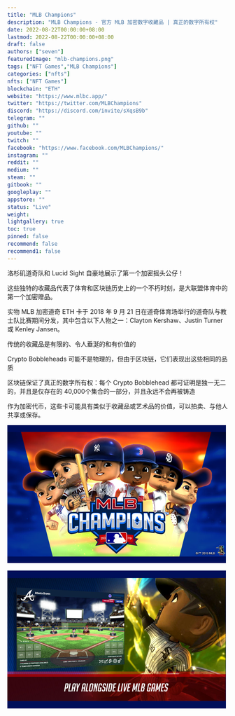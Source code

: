 ```yaml
---
title: "MLB Champions"
description: "MLB Champions - 官方 MLB 加密数字收藏品 | 真正的数字所有权"
date: 2022-08-22T00:00:00+08:00
lastmod: 2022-08-22T00:00:00+08:00
draft: false
authors: ["seven"]
featuredImage: "mlb-champions.png"
tags: ["NFT Games","MLB Champions"]
categories: ["nfts"]
nfts: ["NFT Games"]
blockchain: "ETH"
website: "https://www.mlbc.app/"
twitter: "https://twitter.com/MLBChampions"
discord: "https://discord.com/invite/sXqsB9b"
telegram: ""
github: ""
youtube: ""
twitch: ""
facebook: "https://www.facebook.com/MLBChampions/"
instagram: ""
reddit: ""
medium: ""
steam: ""
gitbook: ""
googleplay: ""
appstore: ""
status: "Live"
weight: 
lightgallery: true
toc: true
pinned: false
recommend: false
recommend1: false
---
```

洛杉矶道奇队和 Lucid Sight 自豪地展示了第一个加密摇头公仔！

这些独特的收藏品代表了体育和区块链历史上的一个不朽时刻，是大联盟体育中的第一个加密赠品。

实物 MLB 加密道奇 ETH 卡于 2018 年 9 月 21 日在道奇体育场举行的道奇队与教士队比赛期间分发，其中包含以下人物之一：Clayton Kershaw、Justin Turner 或 Kenley Jansen。

传统的收藏品是有限的、令人垂涎的和有价值的

Crypto Bobbleheads 可能不是物理的，但由于区块链，它们表现出这些相同的品质

区块链保证了真正的数字所有权：每个 Crypto Bobblehead 都可证明是独一无二的，并且是仅存在的 40,000个集合的一部分，并且永远不会再被铸造

作为加密代币，这些卡可能具有类似于收藏品或艺术品的价值，可以拍卖、与他人共享或保存。

![1](1661133389900.jpg)

![2](1661133406367.jpg)